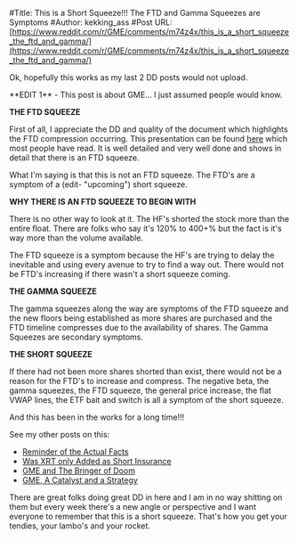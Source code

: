 #Title: This is a Short Squeeze!!! The FTD and Gamma Squeezes are Symptoms
#Author: kekking_ass
#Post URL: [https://www.reddit.com/r/GME/comments/m74z4x/this_is_a_short_squeeze_the_ftd_and_gamma/](https://www.reddit.com/r/GME/comments/m74z4x/this_is_a_short_squeeze_the_ftd_and_gamma/)


Ok, hopefully this works as my last 2 DD posts would not upload.

\*\*EDIT 1\*\* - This post is about GME... I just assumed people would know.

**THE FTD SQUEEZE**

First of all, I appreciate the DD and quality of the document which highlights the FTD compression occurring.  This presentation can be found [here](https://iamnotafinancialadvisor.com/Current-DD/) which most people have read.  It is well detailed and very well done and shows in detail that there is an FTD squeeze.

What I'm saying is that this is not an FTD squeeze.  The FTD's are a symptom of a (edit- "upcoming") short squeeze.

**WHY THERE IS AN FTD SQUEEZE TO BEGIN WITH**

There is no other way to look at it.  The HF's shorted the stock more than the entire float.  There are folks who say it's 120% to 400+% but the fact is it's way more than the volume available.

The FTD squeeze is a symptom because the HF's are trying to delay the inevitable and using every avenue to try to find a way out.  There would not be FTD's increasing if there wasn't a short squeeze coming.

**THE GAMMA SQUEEZE**

The gamma squeezes along the way are symptoms of the FTD squeeze and the new floors being established as more shares are purchased and the FTD timeline compresses due to the availability of shares.  The Gamma Squeezes are secondary symptoms.

**THE SHORT SQUEEZE**

If there had not been more shares shorted than exist, there would not be a reason for the FTD's to increase and compress.  The negative beta, the gamma squeezes, the FTD squeeze, the general price increase, the flat VWAP lines, the ETF bait and switch is all a symptom of the short squeeze.

And this has been in the works for a long time!!!

See my other posts on this:

* [Reminder of the Actual Facts](https://www.reddit.com/r/Wallstreetbetsnew/comments/m4b2jz/gme_reminder_of_the_actual_facts/)
* [Was XRT only Added as Short Insurance](https://www.reddit.com/r/Wallstreetbetsnew/comments/ltsphh/dd_was_gme_only_added_to_xrt_to_be_used_as_short/)
* [GME and The Bringer of Doom](https://www.reddit.com/r/Wallstreetbetsnew/comments/lpar8c/gme_the_bringer_of_doom_and_a_market_crash/)
* [GME, A Catalyst and a Strategy](https://www.reddit.com/r/Wallstreetbetsnew/comments/ljazg6/gme_a_catalyst_and_strategy_gme_day_20210217/)

There are great folks doing great DD in here and I am in no way shitting on them but every week there's a new angle or perspective and I want everyone to remember that this is a short squeeze.  That's how you get your tendies, your lambo's and your rocket.